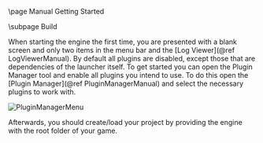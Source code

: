 \page Manual Getting Started 

\subpage Build

When starting the engine the first time, you are presented with a blank screen and only two items in the menu bar and the [Log Viewer](@ref LogViewerManual). By default all plugins are disabled, except those that are dependencies of the launcher itself. To get started you can open the Plugin Manager tool and enable all plugins you intend to use. To do this open the [Plugin Manager](@ref PluginManagerManual) and select the necessary plugins to work with.

![PluginManagerMenu](img/screenshots/pluginmanagermenu.png)

Afterwards, you should create/load your project by providing the engine with the root folder of your game.
